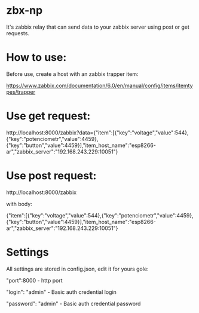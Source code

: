 # zbx-np
It's zabbix relay that can send data to your zabbix server using post or get requests.

# How to use:

Before use, create a host with an zabbix trapper item:

https://www.zabbix.com/documentation/6.0/en/manual/config/items/itemtypes/trapper

# Use get request: 
http://localhost:8000/zabbix?data={"item":[{"key":"voltage","value":544},{"key":"potenciometr","value":4459},{"key":"button","value":4459}],"item_host_name":"esp8266-ar","zabbix_server":"192.168.243.229:10051"}

# Use post request: 
http://localhost:8000/zabbix 

with body:

{"item":[{"key":"voltage","value":544},{"key":"potenciometr","value":4459},{"key":"button","value":4459}],"item_host_name":"esp8266-ar","zabbix_server":"192.168.243.229:10051"}

# Settings
All settings are stored in config.json, edit it for yours gole:

"port":8000 - http port

"login": "admin" - Basic auth credential login

"password": "admin" - Basic auth credential password
